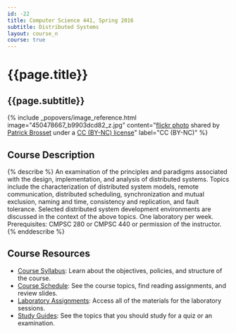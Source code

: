 ```yaml
---
id: -22
title: Computer Science 441, Spring 2016
subtitle: Distributed Systems
layout: course_n
course: true
---
```


# {{page.title}}
## {{page.subtitle}}

<!-- Include header image -->
{% include _popovers/image_reference.html image="450478667_b9903dcd82_z.jpg" content="<a title='C C C' href='http://flickr.com/photos/gnackgnackgnack/450478667'>flickr photo</a> shared by <a href='http://flickr.com/people/gnackgnackgnack'>Patrick Brosset</a> under a <a href='http://creativecommons.org/licenses/by-nc/2.0/'>CC (BY-NC) license</a>" label="CC (BY-NC)" %}

## Course Description

{% describe %}
An examination of the principles and paradigms associated with the design, implementation, and analysis of distributed
systems. Topics include the characterization of distributed system models, remote communication, distributed scheduling,
synchronization and mutual exclusion, naming and time, consistency and replication, and fault tolerance. Selected
distributed system development environments are discussed in the context of the above topics. One laboratory per week.
Prerequisites: CMPSC 280 or CMPSC 440 or permission of the instructor.
{% enddescribe %}

## Course Resources

<ul class="fa-ul">

<li><i class="fa-li fa fa-arrow-right"></i><a href="{{site.baseurl}}teaching/cs441S2016/provide/syllabus/cs441S2016_syllabus.pdf"
class="major">Course Syllabus</a>: Learn about the objectives, policies, and structure of the course.

<li><i class="fa-li fa fa-arrow-right"></i><a href="{{site.baseurl}}teaching/cs441S2016/schedule/"
class="major">Course Schedule</a>: See the course topics, find reading assignments, and review slides.

<li><i class="fa-li fa fa-arrow-right"></i><a href="{{site.baseurl}}teaching/cs441S2016/laboratories/"
class="major">Laboratory Assignments</a>: Access all of the materials for the laboratory sessions.

<li><i class="fa-li fa fa-arrow-right"></i><a href="{{site.baseurl}}teaching/cs441S2016/studyguides/"
class="major">Study Guides</a>: See the topics that you should study for a quiz or an examination.

</ul>
